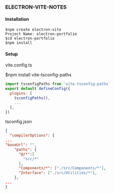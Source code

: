 ### ELECTRON-VITE-NOTES

#### Installation
```vim
$npm create electron-vite
Project Name: electron-portfolio
$cd electron-portfolio
$npm install

```
#### Setup
vite.config.ts

$npm install vite-tsconfig-paths
```javascript
import tsconfigPaths from 'vite-tsconfig-paths'
export default defineConfig({
  plugins: [
    tsconfigPaths(),
    ...
  ],
})
```
tsconfig.json
```json
{
  "compilerOptions": {
...
"baseUrl": "",
    "paths": {
      "@/*":[
        "src/*"
      ],
      "Components/*": ["./src/Components/*"],
      "Interface": ["./src/Utilities/*"],
    },
...
}
```
